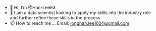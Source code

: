 - 👋 Hi, I’m @Han-Lee93
- 🌱 I am a data scientist looking to apply my skills into the industry role and further refine these skills in the process.
- 📫 How to reach me ...
  Email: jonghan.lee1024@gmail.com

<!---
Han-Lee93/Han-Lee93 is a ✨ special ✨ repository because its `README.md` (this file) appears on your GitHub profile.
You can click the Preview link to take a look at your changes.
--->
